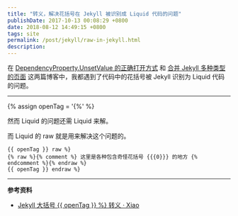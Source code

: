 ```yaml
---
title: "转义，解决花括号在 Jekyll 被识别成 Liquid 代码的问题"
publishDate: 2017-10-13 00:08:29 +0800
date: 2018-08-12 14:49:15 +0800
tags: site
permalink: /post/jekyll/raw-in-jekyll.html
description: 
---
```


在 [DependencyProperty.UnsetValue 的正确打开方式](/post/xaml/how-to-use-dependencyproperty-unsetvalue.html) 和 [合并 Jekyll 多种类型的页面](/post/jekyll/jekyll-concat.html) 这两篇博客中，我都遇到了代码中的花括号被 Jekyll 识别为 Liquid 代码的问题。

---

{% assign openTag = '{%' %}

然而 Liquid 的问题还需 Liquid 来解。

而 Liquid 的 raw 就是用来解决这个问题的。

```
{{ openTag }} raw %}
{% raw %}{% comment %} 这里是各种包含奇怪花括号 {{{0}}} 的地方 {% endcomment %}{% endraw %}
{{ openTag }} endraw %}
```

---

**参考资料**

- [Jekyll 大括号 {{ openTag }} %} 转义 · Xiao](http://xiaohuang.rocks/2016/03/16/b-jekyll/)
